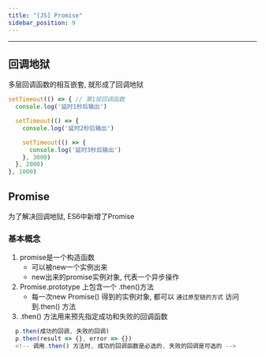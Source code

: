 ```yaml
---
title: "[JS] Promise"
sidebar_position: 9
---
```


----------------------------------------------------------------

## 回调地狱
多层回调函数的相互嵌套, 就形成了回调地狱

```javascript
setTimeout(() => { // 第1层回调函数
  console.log('延时1秒后输出')

  setTimeout(() => {
    console.log('延时2秒后输出')

    setTimeout(() => {
      console.log('延时3秒后输出')
    }, 3000)
  }, 2000)
}, 1000)
```

## Promise
为了解决回调地狱, ES6中新增了Promise

  ### 基本概念
  1. promise是一个构造函数
      - 可以被new一个实例出来  
      - new出来的promise实例对象, 代表一个异步操作
  2. Promise.prototype 上包含一个 .then()方法
      - 每一次new Promise() 得到的实例对象, 都可以 `通过原型链的方式` 访问到.then() 方法
  3. .then() 方法用来预先指定成功和失败的回调函数
  ```javascript
    p.then(成功的回调, 失败的回调)
    p.then(result => {}, error => {})
    <!-- 调用.then() 方法时, 成功的回调函数是必选的, 失败的回调是可选的 -->
  ```